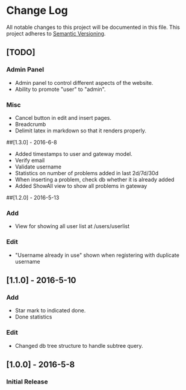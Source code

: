 # Change Log
All notable changes to this project will be documented in this file.
This project adheres to [Semantic Versioning](http://semver.org/).

## [TODO]

### Admin Panel
- Admin panel to control different aspects of the website.
- Ability to promote "user" to "admin".

### Misc
- Cancel button in edit and insert pages.
- Breadcrumb
- Delimit latex in markdown so that it renders properly.

##[1.3.0] - 2016-6-8
- Added timestamps to user and gateway model.
- Verify email
- Validate username
- Statistics on number of problems added in last 2d/7d/30d
- When inserting a problem, check db whether it is already added
- Added ShowAll view to show all problems in gateway

##[1.2.0] - 2016-5-13
### Add
- View for showing all user list at /users/userlist

### Edit
- "Username already in use" shown when registering with duplicate username

## [1.1.0] - 2016-5-10
### Add
- Star mark to indicated done.
- Done statistics

### Edit
- Changed db tree structure to handle subtree query.

## [1.0.0] - 2016-5-8
### Initial Release
